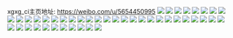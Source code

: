 xgxg_ci主页地址: https://weibo.com/u/5654450995 
![](https://wx4.sinaimg.cn/mw2000/006aFv0vly1h9gfq73ckbj30zo16z0x2.jpg) 
![](https://wx4.sinaimg.cn/mw2000/006aFv0vly1h9gfq6jd5uj30zk0ydtce.jpg) 
![](https://wx4.sinaimg.cn/mw2000/006aFv0vly1h9fb4pal18j31xw2woe82.jpg) 
![](https://wx4.sinaimg.cn/mw2000/006aFv0vly1h9fb4qsno4j31rq2jwqv5.jpg) 
![](https://wx4.sinaimg.cn/mw2000/006aFv0vly1h93hvmftg2j30u01hcn5a.jpg) 
![](https://wx4.sinaimg.cn/mw2000/006aFv0vly1h92ir4s84cj31sb2pyqv5.jpg) 
![](https://wx4.sinaimg.cn/mw2000/006aFv0vly1h92ir6t8wsj31tv2r5qv5.jpg) 
![](https://wx4.sinaimg.cn/mw2000/006aFv0vly1h92ir8951rj31oy2n4hdt.jpg) 
![](https://wx4.sinaimg.cn/mw2000/006aFv0vly1h90723h0sij32c03401l0.jpg) 
![](https://wx4.sinaimg.cn/mw2000/006aFv0vly1h9071z1nvrj32c0340u0z.jpg) 
![](https://wx4.sinaimg.cn/mw2000/006aFv0vly1h9072g68w7j32c0340kjn.jpg) 
![](https://wx4.sinaimg.cn/mw2000/006aFv0vly1h9072jbeusj32c0340kjn.jpg) 
![](https://wx4.sinaimg.cn/mw2000/006aFv0vly1h8z826b7hgj30v21aijsb.jpg) 
![](https://wx4.sinaimg.cn/mw2000/006aFv0vly1h8z82m1w48j30um16tjui.jpg) 
![](https://wx4.sinaimg.cn/mw2000/006aFv0vly1h8z84bst88j30py1abdiu.jpg) 
![](https://wx4.sinaimg.cn/mw2000/006aFv0vly1h8m86o15e9j30u0140n5a.jpg) 
![](https://wx4.sinaimg.cn/mw2000/006aFv0vly1h8m86nimmtj30u0140110.jpg) 
![](https://wx4.sinaimg.cn/mw2000/006aFv0vly1h8inhm4o8uj30u01hc147.jpg) 
![](https://wx4.sinaimg.cn/mw2000/006aFv0vly1h8hsc6dbeij30u0192k0o.jpg) 
![](https://wx4.sinaimg.cn/mw2000/006aFv0vly1h8hsc6vhpqj30u01920xv.jpg) 
![](https://wx4.sinaimg.cn/mw2000/006aFv0vly1h8hsc5i4t1j31910u0k4p.jpg) 
![](https://wx4.sinaimg.cn/mw2000/006aFv0vly1h8h1tnxb8ej30u018o49a.jpg) 
![](https://wx4.sinaimg.cn/mw2000/006aFv0vly1h8gj26jscqj30u01hcdpz.jpg) 
![](https://wx4.sinaimg.cn/mw2000/006aFv0vly1h8fabdai75j30u0140wna.jpg) 
![](https://wx4.sinaimg.cn/mw2000/006aFv0vly1h8fabdsmhvj30u0140wms.jpg) 
![](https://wx4.sinaimg.cn/mw2000/006aFv0vly1h8fabcr6a9j30u0140wn1.jpg) 
![](https://wx4.sinaimg.cn/mw2000/006aFv0vly1h8d3zuruvnj30u019i7dc.jpg) 
![](https://wx4.sinaimg.cn/mw2000/006aFv0vly1h8d3zvoh8bj30u016e13m.jpg) 
![](https://wx4.sinaimg.cn/mw2000/006aFv0vly1h8d3zucuzwj30u0140qee.jpg) 
![](https://wx4.sinaimg.cn/mw2000/006aFv0vgy1h8d3txboyzj33402c0kjn.jpg) 
![](https://wx4.sinaimg.cn/mw2000/006aFv0vly1h8an532nbnj30u015s12c.jpg) 
![](https://wx4.sinaimg.cn/mw2000/006aFv0vly1h8an53fm9tj30u014c47s.jpg) 
![](https://wx4.sinaimg.cn/mw2000/006aFv0vly1h8an53qyiij30u018igv1.jpg) 
![](https://wx4.sinaimg.cn/mw2000/006aFv0vly1h8an54gokaj30u016ygw0.jpg) 
![](https://wx4.sinaimg.cn/mw2000/006aFv0vly1h8an544x0yj30u018udnv.jpg) 
![](https://wx4.sinaimg.cn/mw2000/006aFv0vly1h8an54tnf5j30u0140k1j.jpg) 
![](https://wx4.sinaimg.cn/mw2000/006aFv0vly1h89rzc4ltpj30u01je146.jpg) 
![](https://wx4.sinaimg.cn/mw2000/006aFv0vly1h89rzbn1m0j30u01eu7f5.jpg) 
![](https://wx4.sinaimg.cn/mw2000/006aFv0vly1h89rzcit3ij30u01coajg.jpg) 
![](https://wx4.sinaimg.cn/mw2000/006aFv0vly1h84w96zcbrj30u01hc0y0.jpg) 
![](https://wx4.sinaimg.cn/mw2000/006aFv0vly1h84w97byvqj30u01hcqao.jpg) 
![](https://wx4.sinaimg.cn/mw2000/006aFv0vly1h84gvrtzlej30u0140ain.jpg) 
![](https://wx4.sinaimg.cn/mw2000/006aFv0vly1h84gvt0719j30u012qthy.jpg) 
![](https://wx4.sinaimg.cn/mw2000/006aFv0vly1h84gvqyjppj30u0140gss.jpg) 
